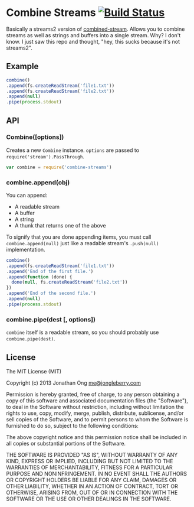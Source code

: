 # Combine Streams [![Build Status](https://travis-ci.org/jonathanong/combine-streams.png)](https://travis-ci.org/jonathanong/combine-streams)

Basically a streams2 version of [combined-stream](https://github.com/felixge/node-combined-stream).
Allows you to combine streams as well as strings and buffers into a single stream.
Why? I don't know.
I just saw this repo and thought, "hey, this sucks because it's not streams2".

## Example

```js
combine()
.append(fs.createReadStream('file1.txt'))
.append(fs.createReadStream('file2.txt'))
.append(null)
.pipe(process.stdout)
```

## API

### Combine([options])

Creates a new `Combine` instance.
`options` are passed to `require('stream').PassThrough`.

```js
var combine = require('combine-streams')
```

### combine.append(obj)

You can append:

- A readable stream
- A buffer
- A string
- A thunk that returns one of the above

To signify that you are done appending items,
you must call `combine.append(null)` just like a readable stream's `.push(null)` implementation.

```js
combine()
.append(fs.createReadStream('file1.txt'))
.append('End of the first file.')
.append(function (done) {
  done(null, fs.createReadStream('file2.txt'))
})
.append('End of the second file.')
.append(null)
.pipe(process.stdout)
```

### combine.pipe(dest [, options])

`combine` itself is a readable stream,
so you should probably use `combine.pipe(dest)`.

## License

The MIT License (MIT)

Copyright (c) 2013 Jonathan Ong me@jongleberry.com

Permission is hereby granted, free of charge, to any person obtaining a copy
of this software and associated documentation files (the "Software"), to deal
in the Software without restriction, including without limitation the rights
to use, copy, modify, merge, publish, distribute, sublicense, and/or sell
copies of the Software, and to permit persons to whom the Software is
furnished to do so, subject to the following conditions:

The above copyright notice and this permission notice shall be included in
all copies or substantial portions of the Software.

THE SOFTWARE IS PROVIDED "AS IS", WITHOUT WARRANTY OF ANY KIND, EXPRESS OR
IMPLIED, INCLUDING BUT NOT LIMITED TO THE WARRANTIES OF MERCHANTABILITY,
FITNESS FOR A PARTICULAR PURPOSE AND NONINFRINGEMENT. IN NO EVENT SHALL THE
AUTHORS OR COPYRIGHT HOLDERS BE LIABLE FOR ANY CLAIM, DAMAGES OR OTHER
LIABILITY, WHETHER IN AN ACTION OF CONTRACT, TORT OR OTHERWISE, ARISING FROM,
OUT OF OR IN CONNECTION WITH THE SOFTWARE OR THE USE OR OTHER DEALINGS IN
THE SOFTWARE.
